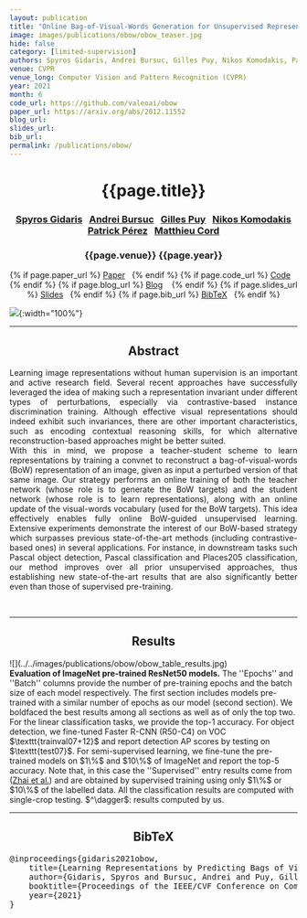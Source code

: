 ```yaml
---
layout: publication
title: "Online Bag-of-Visual-Words Generation for Unsupervised Representation Learning" 
image: images/publications/obow/obow_teaser.jpg
hide: false
category: [limited-supervision]
authors: Spyros Gidaris, Andrei Bursuc, Gilles Puy, Nikos Komodakis, Patrick Pérez, and Matthieu Cord
venue: CVPR
venue_long: Computer Vision and Pattern Recognition (CVPR)
year: 2021
month: 6
code_url: https://github.com/valeoai/obow
paper_url: https://arxiv.org/abs/2012.11552
blog_url: 
slides_url: 
bib_url: 
permalink: /publications/obow/
---
```


<h1 align="center"> {{page.title}} </h1>
<!-- Simple call of authors -->
<!-- <h3 align="center"> {{page.authors}} </h3> -->
<!-- Alternatively you can add links to author pages -->
<h3 align="center"> <a href="https://scholar.google.com/citations?user=7atfg7EAAAAJ&hl=en">Spyros Gidaris</a>&nbsp;&nbsp; <a href="https://abursuc.github.io/">Andrei Bursuc</a>&nbsp;&nbsp; <a href="https://sites.google.com/site/puygilles/home">Gilles Puy</a>&nbsp;&nbsp;  <a href="https://www.csd.uoc.gr/~komod/">Nikos Komodakis</a> <br> <a href="https://ptrckprz.github.io/">Patrick Pérez</a>&nbsp;&nbsp; <a href="http://webia.lip6.fr/~cord/">Matthieu Cord</a> </h3>


<h3 align="center"> {{page.venue}} {{page.year}} </h3>

<div align="center">
  <p>
    {% if page.paper_url %}
    <a href="{{ page.paper_url }}"><i class="far fa-file-pdf"></i> Paper</a>&nbsp;&nbsp;
    {% endif %}
    {% if page.code_url %}
    <a href="{{ page.code_url }}"><i class="fab fa-github"></i> Code</a> &nbsp;&nbsp;
    {% endif %}
    {% if page.blog_url %}
    <a href="{{ page.blog_url }}"><i class="fab fa-blogger"></i> Blog</a> &nbsp;&nbsp;
    {% endif %}
    {% if page.slides_url %}
    <a href="{{ page.slides_url }}"><i class="far fa-file-pdf"></i> Slides</a>&nbsp;&nbsp;
    {% endif %}
    {% if page.bib_url %}
    <a href="{{ page.bib_url}}"><i class="far fa-file-alt"></i> BibTeX</a>&nbsp;&nbsp;
    {% endif %}
  </p>
</div>


![](../../images/publications/obow/obow_overview.png){:width="100%"}

<hr>

<h2  align="center"> Abstract</h2>

<p align="justify">Learning image representations without human supervision is an important and active research field. Several recent approaches have successfully leveraged the idea of making such a representation invariant under different types of perturbations, especially via contrastive-based instance discrimination training. Although effective visual representations should indeed exhibit such invariances, there are other important characteristics, such as encoding contextual reasoning skills, for which alternative reconstruction-based approaches might be better suited.
<br>
With this in mind, we propose a teacher-student scheme to learn representations by training a convnet to reconstruct a bag-of-visual-words (BoW) representation of an image, given as input a perturbed version of that same image. Our strategy performs an online training of both the teacher network (whose role is to generate the BoW targets) and the student network (whose role is to learn representations), along with an online update of the visual-words vocabulary (used for the BoW targets). This idea effectively enables fully online BoW-guided unsupervised learning. Extensive experiments demonstrate the interest of our BoW-based strategy which surpasses previous state-of-the-art methods (including contrastive-based ones) in several applications. For instance, in downstream tasks such Pascal object detection, Pascal classification and Places205 classification, our method improves over all prior unsupervised approaches, thus establishing new state-of-the-art results that are also significantly better even than those of supervised pre-training.</p>

<br>

<hr>

<h2  align="center"> Results</h2>
![](../../images/publications/obow/obow_table_results.jpg)
<div class="caption"><b>Evaluation of ImageNet pre-trained ResNet50 models.</b> The ''Epochs'' and ''Batch'' columns provide the number of pre-training epochs and the batch size of each model respectively.
The first section includes models pre-trained with a similar number of epochs as our model (second section). 
We boldfaced the best results among all sections as well as of only the top two.
For the linear classification tasks, we provide the top-1 accuracy.
For object detection, we fine-tuned Faster R-CNN (R50-C4) on VOC $\texttt{trainval07+12}$ and report detection AP scores by testing on $\texttt{test07}$.
For semi-supervised learning, we fine-tune the pre-trained models on $1\%$ and $10\%$ of ImageNet and report the top-5 accuracy.
Note that, in this case the ''Supervised'' entry results come from (<a href="https://arxiv.org/abs/1905.03670" target="_blank">Zhai et al.</a>) and are obtained by supervised training 
using only $1\%$ or $10\%$ of the labelled data.
All the classification results are computed with single-crop testing. $^\dagger$: results computed by us. </div>

<hr>

<h2  align="center">BibTeX</h2>
<left>
  <pre class="bibtex-box">
@inproceedings{gidaris2021obow,
    title={Learning Representations by Predicting Bags of Visual Words},
    author={Gidaris, Spyros and Bursuc, Andrei and Puy, Gilles and Komodakis, Nikos and Cord, Matthieu and P{\'e}rez, Patrick},
    booktitle={Proceedings of the IEEE/CVF Conference on Computer Vision and Pattern Recognition},
    year={2021}
}</pre>
</left>

<br>
